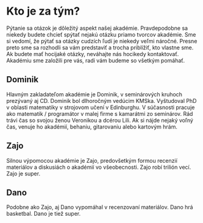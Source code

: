 # Kto je za tým?

Pýtanie sa otázok je dôležitý aspekt našej akadémie. Pravdepodobne sa niekedy budete chcieť spýtať nejakú otázku priamo tvorcov akadémie. Sme si vedomí, že pýtať sa otázky cudzích ľudí je niekedy veľmi náročné. Presne preto sme sa rozhodli sa vám predstaviť a trocha priblížiť, kto vlastne sme. Ak budete mať hocijaké otázky, neváhajte nás hocikedy kontaktovať. Akadémiu sme založili pre vás, radi vám budeme so všetkým pomáhať.

## Dominik

Hlavným zakladateľom akadémie je Dominik, v seminárových kruhoch prezývaný aj CD. Dominik bol dlhoročným vedúcim KMSka. Vyštudoval PhD v oblasti matematiky v strojovom učení v Edinburghu. V súčasnosti pracuje ako matematik / programátor v malej firme s kamarátmi zo seminárov. Rád trávi čas so svojou ženou Veronikou a dcérou Lili. Ak si nájde nejaký voľný čas, venuje ho akadémií, behaniu, gitarovaniu alebo kartovým hrám.

## Zajo

Silnou výpomocou akadémie je Zajo, predovšetkým formou recenzií materiálov a diskusiách o akadémií vo všeobecnosti. Zajo robí trilión vecí. Zajo je super.  

## Dano

Podobne ako Zajo, aj Dano vypomáhal v recenzovaní materiálov. Dano hrá basketbal. Dano je tiež super. 
